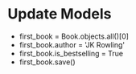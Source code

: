 # Update Models

- first_book = Book.objects.all()[0]
- first_book.author = 'JK Rowling'
- first_book.is_bestselling = True
- first_book.save()